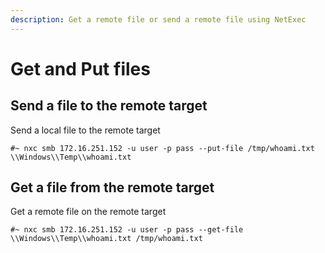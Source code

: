 ```yaml
---
description: Get a remote file or send a remote file using NetExec
---
```


# Get and Put files

## Send a file to the remote target

Send a local file to the remote target

```
#~ nxc smb 172.16.251.152 -u user -p pass --put-file /tmp/whoami.txt \\Windows\\Temp\\whoami.txt
```

## Get a file from the remote target

Get a remote file on the remote target

```
#~ nxc smb 172.16.251.152 -u user -p pass --get-file  \\Windows\\Temp\\whoami.txt /tmp/whoami.txt
```
